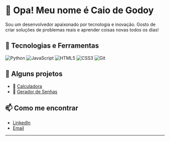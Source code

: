 # 👋 Opa! Meu nome é Caio de Godoy

Sou um desenvolvedor apaixonado por tecnologia e inovação. Gosto de criar soluções de problemas reais e aprender coisas novas todos os dias!

## 🚀 Tecnologias e Ferramentas
![Python](https://img.shields.io/badge/-Python-black?style=flat-square&logo=python)
![JavaScript](https://img.shields.io/badge/-JavaScript-black?style=flat-square&logo=javascript)
![HTML5](https://img.shields.io/badge/-HTML5-black?style=flat-square&logo=html5&logoColor=E34F26)
![CSS3](https://img.shields.io/badge/-CSS3-black?style=flat-square&logo=css3&logoColor=1572B6)
![Git](https://img.shields.io/badge/-Git-black?style=flat-square&logo=git)

## 💼 Alguns projetos

- 🔢 [Calculadora](https://github.com/1caiogodoy/calculadora)
- 🔑 [Gerador de Senhas](https://github.com/1caiogodoy/gerador_de_senhas1)

## 📫 Como me encontrar

- [LinkedIn](https://linkedin.com/in/1caiogodoy)
- [Email](caiogodoaraujo@gmail.com)
---




<!--
**1caiogodoy/1caiogodoy** is a ✨ _special_ ✨ repository because its `README.md` (this file) appears on your GitHub profile.

Here are some ideas to get you started:

- 🔭 I’m currently working on ...
- 🌱 I’m currently learning ...
- 👯 I’m looking to collaborate on ...
- 🤔 I’m looking for help with ...
- 💬 Ask me about ...
- 📫 How to reach me: ...
- 😄 Pronouns: ...
- ⚡ Fun fact: ...
-->
